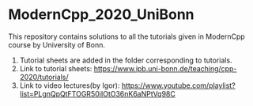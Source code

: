 # ModernCpp_2020_UniBonn

This repository contains solutions to all the tutorials given in ModernCpp course by University of Bonn.
1. Tutorial sheets are added in the folder corresponding to tutorials.
2. Link to tutorial sheets: https://www.ipb.uni-bonn.de/teaching/cpp-2020/tutorials/
3. Link to video lectures(by Igor): https://www.youtube.com/playlist?list=PLgnQpQtFTOGR50iIOtO36nK6aNPtVq98C
